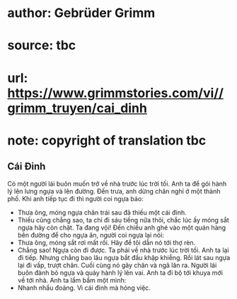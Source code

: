 # author: Gebrüder Grimm
# source: tbc
# url: https://www.grimmstories.com/vi//grimm_truyen/cai_dinh
# note: copyright of translation tbc

## Cái Đinh 

Có một người lái buôn muốn trở về nhà trước lúc trời tối. Anh ta để gói
hành lý lên lưng ngựa và lên đường. Đến trưa, anh dừng chân nghỉ ở một
thành phố. Khi anh tiếp tục đi thì người coi ngựa báo:
- Thưa ông, móng ngựa chân trái sau đã thiếu một cái đinh.
- Thiếu cũng chẳng sao, ta chỉ đi sáu tiếng nữa thôi, chắc lúc ấy móng
sắt ngựa hãy còn chặt. Ta đang vội!
Đến chiều anh ghé vào một quán hàng bên đường để cho ngựa ăn, người coi
ngựa lại nói:
- Thưa ông, móng sắt rơi mất rồi. Hãy để tôi dẫn nó tới thợ rèn.
- Chẳng sao! Ngựa còn đi được. Ta phải về nhà trước lúc trời tối.
Anh ta lại đi tiếp. Nhưng chẳng bao lâu ngựa bắt đầu khập khiễng. Rồi
lát sau ngựa lại đi vấp, trượt chân. Cuối cùng nó gãy chân và ngã lăn
ra. Người lái buôn đành bỏ ngựa và quảy hành lý lên vai. Anh ta đi bộ
tới khuya mới về tới nhà.
Anh ta lẩm bẩm một mình:
- Nhanh nhẩu đoảng. Vì cái đinh mà hỏng việc.
